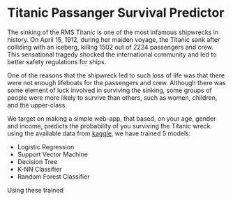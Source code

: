 # Titanic Passanger Survival Predictor

The sinking of the RMS Titanic is one of the most infamous shipwrecks in history. On April 15, 1912, during her maiden voyage, the Titanic sank after colliding with an iceberg, killing 1502 out of 2224 passengers and crew. This sensational tragedy shocked the international community and led to better safety regulations for ships.

One of the reasons that the shipwreck led to such loss of life was that there were not enough lifeboats for the passengers and crew. Although there was some element of luck involved in surviving the sinking, some groups of people were more likely to survive than others, such as women, children, and the upper-class.


We target on making a simple web-app, that based, on your age, gender and income, predicts the probability of you surviving the Titanic wreck.  
using the available data from [kaggle](https://www.kaggle.com/c/titanic/data), we have trained 5 models:  
- Logistic Regression
- Support Vector Machine
- Decision Tree
- K-NN Classifier 
- Random Forest Classifier

Using these trained

